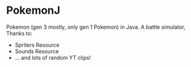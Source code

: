 # PokemonJ

Pokemon (gen 3 mostly, only gen 1 Pokemon) in Java. A battle simulator,
<br>
Thanks to:
- Spriters Resource
- Sounds Resource
- ... and lots of random YT clips!
